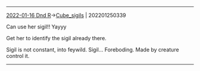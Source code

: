 ***
[2022-01-16 Dnd R](../../sessions/notes_brian/2022-01-16%20Dnd%20R.md)->[Cube_sigils](Insights/Attach/Cube_sigils.md) | 202201250339

Can use her sigil!! Yayyy

Get her to identify the sigil already there. 

Sigil is not constant, into feywild. Sigil... Foreboding. Made by creature control it.

***